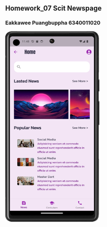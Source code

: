 ## Homework_07 Scit Newspage   
### Eakkawee Puangbuppha 6340011020

<img src='assets/images/screenshot.png' style="width: 300px; height: 600px; max-width: 100%;">
